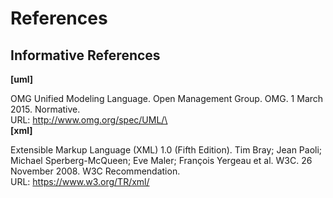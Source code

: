 # References

## Informative References

**\[uml\]**

OMG Unified Modeling Language. Open Management Group. OMG. 1 March 2015.
Normative.\
URL: http://www.omg.org/spec/UML/\
\
**\[xml\]**

Extensible Markup Language (XML) 1.0 (Fifth Edition). Tim Bray; Jean
Paoli; Michael Sperberg-McQueen; Eve Maler; François Yergeau et al. W3C.
26 November 2008. W3C Recommendation.\
URL: https://www.w3.org/TR/xml/
